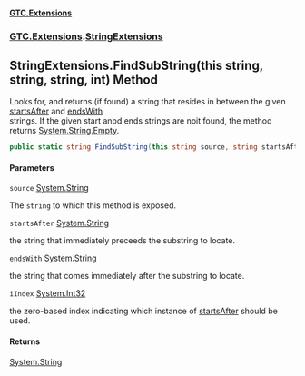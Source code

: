 #### [GTC.Extensions](GTCExtensions.md 'GTC Extensions')
### [GTC.Extensions](GTCExtensions.md#GTC.Extensions 'GTC.Extensions').[StringExtensions](StringExtensions.md 'GTC.Extensions.StringExtensions')

## StringExtensions.FindSubString(this string, string, string, int) Method

Looks for, and returns (if found) a string that resides in between the given [startsAfter](StringExtensions.FindSubString(thisstring,string,string,int).md#GTC.Extensions.StringExtensions.FindSubString(thisstring,string,string,int).startsAfter 'GTC.Extensions.StringExtensions.FindSubString(this string, string, string, int).startsAfter') and [endsWith](StringExtensions.FindSubString(thisstring,string,string,int).md#GTC.Extensions.StringExtensions.FindSubString(thisstring,string,string,int).endsWith 'GTC.Extensions.StringExtensions.FindSubString(this string, string, string, int).endsWith')  
strings. If the given start anbd ends strings are noit found, the method returns [System.String.Empty](https://docs.microsoft.com/en-us/dotnet/api/System.String.Empty 'System.String.Empty').

```csharp
public static string FindSubString(this string source, string startsAfter, string endsWith, int iIndex);
```
#### Parameters

<a name='GTC.Extensions.StringExtensions.FindSubString(thisstring,string,string,int).source'></a>

`source` [System.String](https://docs.microsoft.com/en-us/dotnet/api/System.String 'System.String')

The `string` to which this method is exposed.

<a name='GTC.Extensions.StringExtensions.FindSubString(thisstring,string,string,int).startsAfter'></a>

`startsAfter` [System.String](https://docs.microsoft.com/en-us/dotnet/api/System.String 'System.String')

the string that immediately preceeds the substring to locate.

<a name='GTC.Extensions.StringExtensions.FindSubString(thisstring,string,string,int).endsWith'></a>

`endsWith` [System.String](https://docs.microsoft.com/en-us/dotnet/api/System.String 'System.String')

the string that comes immediately after the substring to locate.

<a name='GTC.Extensions.StringExtensions.FindSubString(thisstring,string,string,int).iIndex'></a>

`iIndex` [System.Int32](https://docs.microsoft.com/en-us/dotnet/api/System.Int32 'System.Int32')

the zero-based index indicating which instance of [startsAfter](StringExtensions.FindSubString(thisstring,string,string,int).md#GTC.Extensions.StringExtensions.FindSubString(thisstring,string,string,int).startsAfter 'GTC.Extensions.StringExtensions.FindSubString(this string, string, string, int).startsAfter') should be used.

#### Returns
[System.String](https://docs.microsoft.com/en-us/dotnet/api/System.String 'System.String')